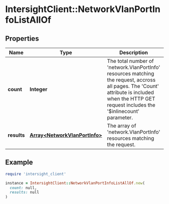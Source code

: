 # IntersightClient::NetworkVlanPortInfoListAllOf

## Properties

| Name | Type | Description | Notes |
| ---- | ---- | ----------- | ----- |
| **count** | **Integer** | The total number of &#39;network.VlanPortInfo&#39; resources matching the request, accross all pages. The &#39;Count&#39; attribute is included when the HTTP GET request includes the &#39;$inlinecount&#39; parameter. | [optional] |
| **results** | [**Array&lt;NetworkVlanPortInfo&gt;**](NetworkVlanPortInfo.md) | The array of &#39;network.VlanPortInfo&#39; resources matching the request. | [optional] |

## Example

```ruby
require 'intersight_client'

instance = IntersightClient::NetworkVlanPortInfoListAllOf.new(
  count: null,
  results: null
)
```

